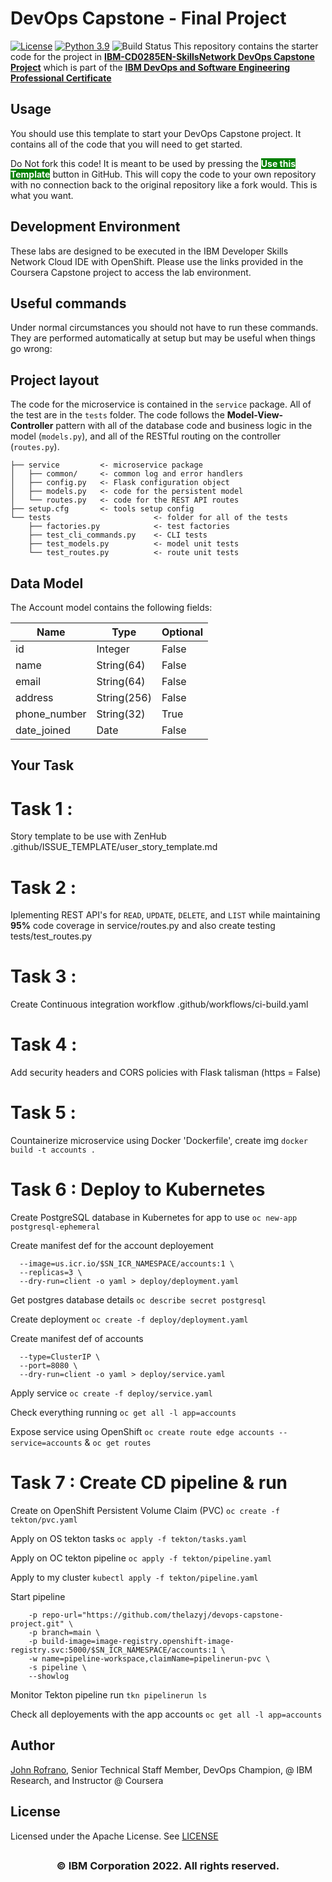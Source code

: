 # DevOps Capstone - Final Project

[![License](https://img.shields.io/badge/License-Apache%202.0-blue.svg)](https://opensource.org/licenses/Apache-2.0)
[![Python 3.9](https://img.shields.io/badge/Python-3.9-green.svg)](https://shields.io/)
![Build Status](https://github.com/thelazyj/devops-capstone-project/actions/workflows/ci-build.yaml/badge.svg)
This repository contains the starter code for the project in [**IBM-CD0285EN-SkillsNetwork DevOps Capstone Project**](https://www.coursera.org/learn/devops-capstone-project?specialization=devops-and-software-engineering) which is part of the [**IBM DevOps and Software Engineering Professional Certificate**](https://www.coursera.org/professional-certificates/devops-and-software-engineering)

## Usage

You should use this template to start your DevOps Capstone project. It contains all of the code that you will need to get started.

Do Not fork this code! It is meant to be used by pressing the  <span style=color:white;background:green>**Use this Template**</span> button in GitHub. This will copy the code to your own repository with no connection back to the original repository like a fork would. This is what you want.

## Development Environment

These labs are designed to be executed in the IBM Developer Skills Network Cloud IDE with OpenShift. Please use the links provided in the Coursera Capstone project to access the lab environment.

## Useful commands

Under normal circumstances you should not have to run these commands. They are performed automatically at setup but may be useful when things go wrong:

## Project layout

The code for the microservice is contained in the `service` package. All of the test are in the `tests` folder. The code follows the **Model-View-Controller** pattern with all of the database code and business logic in the model (`models.py`), and all of the RESTful routing on the controller (`routes.py`).

```text
├── service         <- microservice package
│   ├── common/     <- common log and error handlers
│   ├── config.py   <- Flask configuration object
│   ├── models.py   <- code for the persistent model
│   └── routes.py   <- code for the REST API routes
├── setup.cfg       <- tools setup config
└── tests                       <- folder for all of the tests
    ├── factories.py            <- test factories
    ├── test_cli_commands.py    <- CLI tests
    ├── test_models.py          <- model unit tests
    └── test_routes.py          <- route unit tests
```

## Data Model

The Account model contains the following fields:

| Name | Type | Optional |
|------|------|----------|
| id | Integer| False |
| name | String(64) | False |
| email | String(64) | False |
| address | String(256) | False |
| phone_number | String(32) | True |
| date_joined | Date | False |

## Your Task

# Task 1 :
Story template to be use with ZenHub .github/ISSUE_TEMPLATE/user_story_template.md

# Task 2 : 
Iplementing REST API's for `READ`, `UPDATE`, `DELETE`, and `LIST` while maintaining **95%** code coverage in service/routes.py and also create testing tests/test_routes.py

# Task 3 : 
Create Continuous integration workflow .github/workflows/ci-build.yaml

# Task 4 : 
Add security headers and CORS policies with Flask talisman (https = False)

# Task 5 : 
Countainerize microservice using Docker 'Dockerfile', create img
```docker build -t accounts .```

# Task 6 : Deploy to Kubernetes 

Create PostgreSQL database in Kubernetes for app to use
```oc new-app postgresql-ephemeral```

Create manifest def for the account deployement
```oc create deployment accounts \
  --image=us.icr.io/$SN_ICR_NAMESPACE/accounts:1 \
  --replicas=3 \
  --dry-run=client -o yaml > deploy/deployment.yaml
```

Get postgres database details
```oc describe secret postgresql```

Create deployment
```oc create -f deploy/deployment.yaml```

Create manifest def of accounts
```oc expose deploy accounts \
  --type=ClusterIP \
  --port=8080 \
  --dry-run=client -o yaml > deploy/service.yaml
```

Apply service
```oc create -f deploy/service.yaml```

Check everything running
```oc get all -l app=accounts```

Expose service using OpenShift
```oc create route edge accounts --service=accounts``` & ```oc get routes```

# Task 7 : Create CD pipeline & run

Create on OpenShift Persistent Volume Claim (PVC)
```oc create -f tekton/pvc.yaml```

Apply on OS tekton tasks
```oc apply -f tekton/tasks.yaml```

Apply on OC tekton pipeline
```oc apply -f tekton/pipeline.yaml```

Apply to my cluster
```kubectl apply -f tekton/pipeline.yaml```

Start pipeline
```tkn pipeline start cd-pipeline \
    -p repo-url="https://github.com/thelazyj/devops-capstone-project.git" \
    -p branch=main \
    -p build-image=image-registry.openshift-image-registry.svc:5000/$SN_ICR_NAMESPACE/accounts:1 \
    -w name=pipeline-workspace,claimName=pipelinerun-pvc \
    -s pipeline \
    --showlog
```

Monitor Tekton pipeline run
```tkn pipelinerun ls```

Check all deployements with the app accounts
```oc get all -l app=accounts```


## Author

[John Rofrano](https://www.coursera.org/instructor/johnrofrano), Senior Technical Staff Member, DevOps Champion, @ IBM Research, and Instructor @ Coursera

## License

Licensed under the Apache License. See [LICENSE](LICENSE)

## <h3 align="center"> © IBM Corporation 2022. All rights reserved. <h3/>
